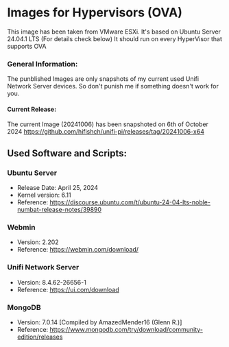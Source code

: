 # Images for Hypervisors (OVA)
This image has been taken from VMware ESXi. It's based on Ubuntu Server 24.04.1 LTS (For details check below)
It should run on every HyperVisor that supports OVA

### General Information:
The punblished Images are only snapshots of my current used Unifi Network Server devices. So don't punish me if something doesn't work for you.
#### Current Release:
The current Image (20241006) has been snapshoted on 6th of October 2024
https://github.com/hifishch/unifi-pi/releases/tag/20241006-x64

## Used Software and Scripts:
###  Ubuntu Server
* Release Date: April 25, 2024
* Kernel version: 6.11
* Reference: https://discourse.ubuntu.com/t/ubuntu-24-04-lts-noble-numbat-release-notes/39890
### Webmin
* Version: 2.202
* Reference: https://webmin.com/download/
### Unifi Network Server
* Version: 8.4.62-26656-1
* Reference: https://ui.com/download
### MongoDB
* Version: 7.0.14 [Compiled by AmazedMender16 (Glenn R.)]
* Reference: https://www.mongodb.com/try/download/community-edition/releases
